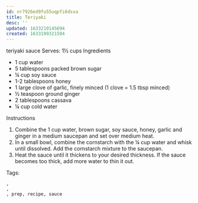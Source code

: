 ```yaml
---
id: nr7926ed9fu55uqpfi6dsxa
title: Teriyaki
desc: ''
updated: 1633210145694
created: 1633199321504
---
```


teriyaki sauce
Serves: 1½ cups
Ingredients
* 1 cup water
* 5 tablespoons packed brown sugar
* ¼ cup soy sauce
* 1-2 tablespoons honey
* 1 large clove of garlic, finely minced (1 clove = 1.5 tbsp minced)
* ½ teaspoon ground ginger
* 2 tablespoons cassava
* ¼ cup cold water

Instructions
1. Combine the 1 cup water, brown sugar, soy sauce, honey, garlic and ginger in a medium saucepan and set over medium heat.
2. In a small bowl, combine the cornstarch with the ¼ cup water and whisk until dissolved. Add the cornstarch mixture to the saucepan.
3. Heat the sauce until it thickens to your desired thickness. If the sauce becomes too thick, add more water to thin it out.

Tags:

    ,
    ,
    , prep, recipe, sauce
